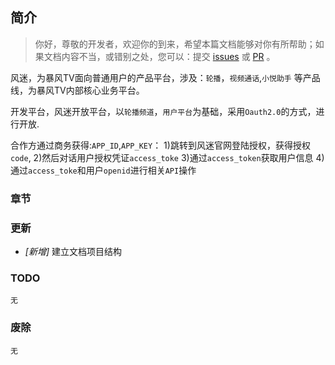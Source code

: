 <!-- toc -->

## 简介

> 你好，尊敬的开发者，欢迎你的到来，希望本篇文档能够对你有所帮助；如果文档内容不当，或错别之处，您可以：提交 [issues](https://github.com/dingdayu/fengmiWiki/issues) 或 [PR](https://github.com/dingdayu/fengmiWiki/pulls) 。

风迷，为暴风TV面向普通用户的产品平台，涉及：`轮播`，`视频通话`,`小悦助手` 等产品线，为暴风TV内部核心业务平台。

开发平台，风迷开放平台，以`轮播频道`，`用户平台`为基础，采用`Oauth2.0`的方式，进行开放.

合作方通过商务获得:`APP_ID`,`APP_KEY`：
1)跳转到风迷官网登陆授权，获得授权`code`,
2)然后对话用户授权凭证`access_toke`
3)通过`access_token`获取用户信息
4)通过`access_toke`和用户`openid`进行相关`API`操作

### 章节



### 更新

+ _[新增]_ 建立文档项目结构

### TODO

```
无
```


### 废除

```
无
```